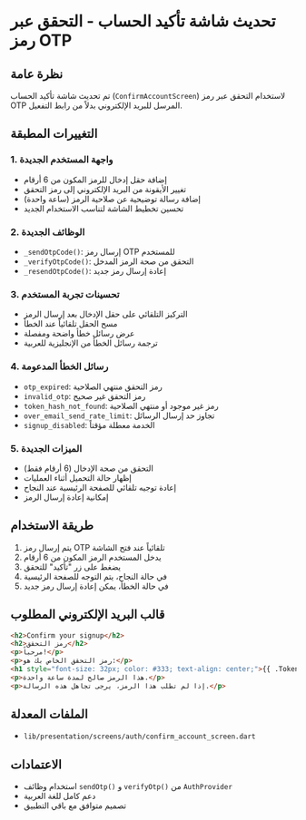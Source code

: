 # تحديث شاشة تأكيد الحساب - التحقق عبر رمز OTP

## نظرة عامة
تم تحديث شاشة تأكيد الحساب (`ConfirmAccountScreen`) لاستخدام التحقق عبر رمز OTP المرسل للبريد الإلكتروني بدلاً من رابط التفعيل.

## التغييرات المطبقة

### 1. واجهة المستخدم الجديدة
- إضافة حقل إدخال للرمز المكون من 6 أرقام
- تغيير الأيقونة من البريد الإلكتروني إلى رمز التحقق
- إضافة رسالة توضيحية عن صلاحية الرمز (ساعة واحدة)
- تحسين تخطيط الشاشة لتناسب الاستخدام الجديد

### 2. الوظائف الجديدة
- `_sendOtpCode()`: إرسال رمز OTP للمستخدم
- `_verifyOtpCode()`: التحقق من صحة الرمز المدخل
- `_resendOtpCode()`: إعادة إرسال رمز جديد

### 3. تحسينات تجربة المستخدم
- التركيز التلقائي على حقل الإدخال بعد إرسال الرمز
- مسح الحقل تلقائياً عند الخطأ
- عرض رسائل خطأ واضحة ومفصلة
- ترجمة رسائل الخطأ من الإنجليزية للعربية

### 4. رسائل الخطأ المدعومة
- `otp_expired`: رمز التحقق منتهي الصلاحية
- `invalid_otp`: رمز التحقق غير صحيح
- `token_hash_not_found`: رمز غير موجود أو منتهي الصلاحية
- `over_email_send_rate_limit`: تجاوز حد إرسال الرسائل
- `signup_disabled`: الخدمة معطلة مؤقتاً

### 5. الميزات الجديدة
- التحقق من صحة الإدخال (6 أرقام فقط)
- إظهار حالة التحميل أثناء العمليات
- إعادة توجيه تلقائي للصفحة الرئيسية عند النجاح
- إمكانية إعادة إرسال الرمز

## طريقة الاستخدام

1. يتم إرسال رمز OTP تلقائياً عند فتح الشاشة
2. يدخل المستخدم الرمز المكون من 6 أرقام
3. يضغط على زر "تأكيد" للتحقق
4. في حالة النجاح، يتم التوجه للصفحة الرئيسية
5. في حالة الخطأ، يمكن إعادة إرسال رمز جديد

## قالب البريد الإلكتروني المطلوب

```html
<h2>Confirm your signup</h2>
<h2>رمز التحقق</h2>
<p>مرحباً!</p>
<p>رمز التحقق الخاص بك هو:</p>
<h1 style="font-size: 32px; color: #333; text-align: center;">{{ .Token }}</h1>
<p>هذا الرمز صالح لمدة ساعة واحدة.</p>
<p>إذا لم تطلب هذا الرمز، يرجى تجاهل هذه الرسالة.</p>
```

## الملفات المعدلة
- `lib/presentation/screens/auth/confirm_account_screen.dart`

## الاعتمادات
- استخدام وظائف `sendOtp()` و `verifyOtp()` من `AuthProvider`
- دعم كامل للغة العربية
- تصميم متوافق مع باقي التطبيق
